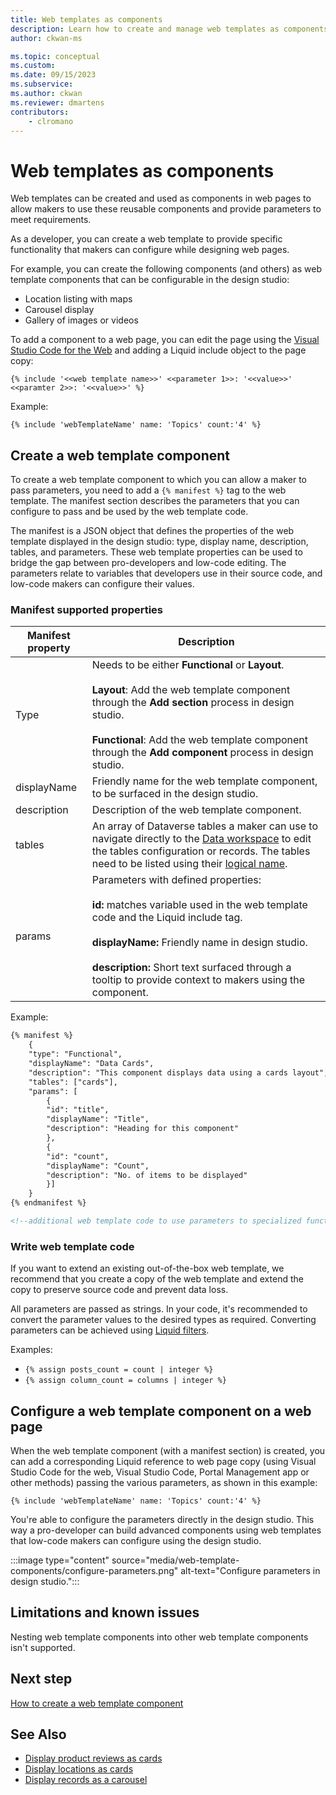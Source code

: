 ```yaml
---
title: Web templates as components
description: Learn how to create and manage web templates as components in Power Pages.
author: ckwan-ms

ms.topic: conceptual
ms.custom: 
ms.date: 09/15/2023
ms.subservice:
ms.author: ckwan
ms.reviewer: dmartens
contributors:
    - clromano
---
```


# Web templates as components

Web templates can be created and used as components in web pages to allow makers to use these reusable components and provide parameters to meet requirements.

As a developer, you can create a web template to provide specific functionality that makers can configure while designing web pages.

For example, you can create the following components (and others) as web template components that can be configurable in the design studio:

- Location listing with maps
- Carousel display
- Gallery of images or videos

To add a component to a web page, you can edit the page using the [Visual Studio Code for the Web](visual-studio-code-editor.md) and adding a Liquid include object to the page copy:

`{% include '<<web template name>>' <<parameter 1>>: '<<value>>' <<paramter 2>>: '<<value>>' %}`

Example:

`{% include 'webTemplateName' name: 'Topics' count:'4' %}`

## Create a web template component

To create a web template component to which you can allow a maker to pass parameters, you need to add a `{% manifest %}` tag to the web template. The manifest section describes the parameters that you can configure to pass and be used by the web template code.

The manifest is a JSON object that defines the properties of the web template displayed in the design studio: type, display name, description, tables, and parameters.  These web template properties can be used to bridge the gap between pro-developers and low-code editing. The parameters relate to variables that developers use in their source code, and low-code makers can configure their values. 

### Manifest supported properties

| Manifest property | Description |
| - | - |
| Type | Needs to be either **Functional** or **Layout**.<br/><br/>**Layout**: Add the web template component through the **Add section** process in design studio.<br/><br/>**Functional**: Add the web template component through the **Add component** process in design studio. |
| displayName | Friendly name for the web template component, to be surfaced in the design studio. |
| description | Description of the web template component. |
| tables | An array of Dataverse tables a maker can use to navigate directly to the [Data workspace](../getting-started/use-data-workspace.md) to edit the tables configuration or records. The tables need to be listed using their [logical name](/power-apps/developer/data-platform/entity-metadata#table-names). |
| params | Parameters with defined properties:<br/><br/>**id:** matches variable used in the web template code and the Liquid include tag.<br/><br/>**displayName:** Friendly name in design studio.<br/><br/>**description:** Short text surfaced through a tooltip to provide context to makers using the component. |

Example:

```html
{% manifest %} 
    { 
    "type": "Functional", 
    "displayName": "Data Cards", 
    "description": "This component displays data using a cards layout", 
    "tables": ["cards"], 
    "params": [ 
        { 
        "id": "title", 
        "displayName": "Title", 
        "description": "Heading for this component" 
        }, 
        { 
        "id": "count", 
        "displayName": "Count", 
        "description": "No. of items to be displayed" 
        }] 
    } 
{% endmanifest %} 

<!--additional web template code to use parameters to specialized functionality-->

```

### Write web template code

If you want to extend an existing out-of-the-box web template, we recommend that you create a copy of the web template and extend the copy to preserve source code and prevent data loss.

All parameters are passed as strings. In your code, it's recommended to convert the parameter values to the desired types as required. Converting parameters can be achieved using [Liquid filters](liquid/liquid-filters.md).

Examples:

- `{% assign posts_count = count | integer %}`
- `{% assign column_count = columns | integer %}`

## Configure a web template component on a web page

When the web template component (with a manifest section) is created, you can add a corresponding Liquid reference to web page copy (using Visual Studio Code for the web, Visual Studio Code, Portal Management app or other methods) passing the various parameters, as shown in this example:

`{% include 'webTemplateName' name: 'Topics' count:'4' %}`

You're able to configure the parameters directly in the design studio. This way a pro-developer can build advanced components using web templates that low-code makers can configure using the design studio.

:::image type="content" source="media/web-template-components/configure-parameters.png" alt-text="Configure parameters in design studio.":::

## Limitations and known issues

Nesting web template components into other web template components isn't supported.

## Next step

[How to create a web template component](web-templates-as-components-how-to.md)

## See Also

- [Display product reviews as cards](web-templates-as-components-product-reviews.md)
- [Display locations as cards](web-templates-as-components-location-cards.md)
- [Display records as a carousel](web-templates-as-components-carousel.md)